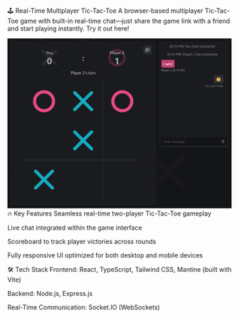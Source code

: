 🕹️ Real-Time Multiplayer Tic-Tac-Toe
A browser-based multiplayer Tic-Tac-Toe game with built-in real-time chat—just share the game link with a friend and start playing instantly. Try it out here!

<div align="center"> <img src="images/screenshot.png" alt="Tic-Tac-Toe Game UI" width="700"> </div>
🔥 Key Features
Seamless real-time two-player Tic-Tac-Toe gameplay

Live chat integrated within the game interface

Scoreboard to track player victories across rounds

Fully responsive UI optimized for both desktop and mobile devices


🛠️ Tech Stack
Frontend: React, TypeScript, Tailwind CSS, Mantine (built with Vite)

Backend: Node.js, Express.js

Real-Time Communication: Socket.IO (WebSockets)
